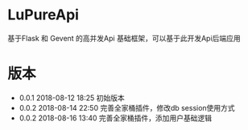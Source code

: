 # LuPureApi
基于Flask 和 Gevent 的高并发Api 基础框架，可以基于此开发Api后端应用


# 版本
 * 0.0.1 2018-08-12  18:25  初始版本
 * 0.0.2 2018-08-14  22:50  完善全家桶插件，修改db session使用方式
 * 0.0.2 2018-08-16  13:40  完善全家桶插件，添加用户基础逻辑

